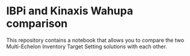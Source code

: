 # IBPi and Kinaxis Wahupa comparison
This repository contains a notebook that allows you to compare the two Multi-Echelon Inventory Target Setting solutions with each other.
